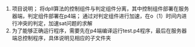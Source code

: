 1. 项目说明；
    将dpll算法的控制组件与判定组件分离，其中控制组件部署在服务器端，判定组件部署在p4端；
    通过对判定组件进行加速，在o（1）时间内进行冲突的判定，加速sat问题的求解
2. 为了能够正确运行程序，需要先在p4端编译运行test.p4程序，最后在服务器端总控制程序，具体说明见相应的子文件夹